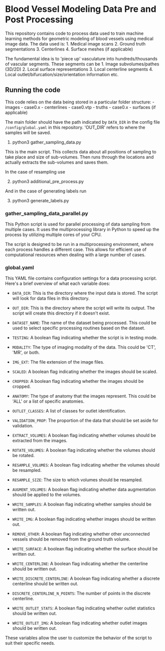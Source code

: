 # Blood Vessel Modeling Data Pre and Post Processing

This repository contains code to process data used to train machine learning methods for geometric modeling of blood vessels using medical image data. The data used is:
    1. Medical image scans
    2. Ground truth segmentations
    3. Centerlines
    4. Surface meshes (if applicable)

The fundamental idea is to 'piece up' vasculature into hundreds/thousands of vascular segments. These segments can be
    1. Image subvolumes/pathes (3D/2D)
    2. Local surface representations
    3. Local centerline segments
    4. Local outlet/bifurcation/size/orientation information
    etc.

## Running the code

This code relies on the data being stored in a particular folder structure:
    - images
        - case0.x
    - centerlines
        - case0.vtp
    - truths
        - case0.x
    - surfaces (if applicable)

The main folder should have the path indicated by `DATA_DIR` in the config file `/config/global.yaml` in this repository. 'OUT_DIR' refers to where the samples will be saved.

1. python3 gather_sampling_data.py

This is the main script. This collects data about all positions of sampling to take place and size of sub-volumes. Then runs through the locations and actually extracts the sub-volumes and saves them.

In the case of resampling use

2. python3 additional_pre_process.py

And in the case of generating labels run

3. python3 generate_labels.py

### gather_sampling_data_parallel.py

This Python script is used for parallel processing of data sampling from multiple cases. It uses the multiprocessing library in Python to speed up the process by utilizing multiple cores of your CPU.

The script is designed to be run in a multiprocessing environment, where each process handles a different case. This allows for efficient use of computational resources when dealing with a large number of cases.

### global.yaml

This YAML file contains configuration settings for a data processing script. Here's a brief overview of what each variable does:

- `DATA_DIR`: This is the directory where the input data is stored. The script will look for data files in this directory.

- `OUT_DIR`: This is the directory where the script will write its output. The script will create this directory if it doesn't exist.

- `DATASET_NAME`: The name of the dataset being processed. This could be used to select specific processing routines based on the dataset.

- `TESTING`: A boolean flag indicating whether the script is in testing mode.

- `MODALITY`: The type of imaging modality of the data. This could be 'CT', 'MR', or both.

- `IMG_EXT`: The file extension of the image files.

- `SCALED`: A boolean flag indicating whether the images should be scaled.

- `CROPPED`: A boolean flag indicating whether the images should be cropped.

- `ANATOMY`: The type of anatomy that the images represent. This could be 'ALL' or a list of specific anatomies.

- `OUTLET_CLASSES`: A list of classes for outlet identification.

- `VALIDATION_PROP`: The proportion of the data that should be set aside for validation.

- `EXTRACT_VOLUMES`: A boolean flag indicating whether volumes should be extracted from the images.

- `ROTATE_VOLUMES`: A boolean flag indicating whether the volumes should be rotated.

- `RESAMPLE_VOLUMES`: A boolean flag indicating whether the volumes should be resampled.

- `RESAMPLE_SIZE`: The size to which volumes should be resampled.

- `AUGMENT_VOLUMES`: A boolean flag indicating whether data augmentation should be applied to the volumes.

- `WRITE_SAMPLES`: A boolean flag indicating whether samples should be written out.

- `WRITE_IMG`: A boolean flag indicating whether images should be written out.

- `REMOVE_OTHER`: A boolean flag indicating whether other unconnected vessels should be removed from the ground truth volume.

- `WRITE_SURFACE`: A boolean flag indicating whether the surface should be written out.

- `WRITE_CENTERLINE`: A boolean flag indicating whether the centerline should be written out.

- `WRITE_DISCRETE_CENTERLINE`: A boolean flag indicating whether a discrete centerline should be written out.

- `DISCRETE_CENTERLINE_N_POINTS`: The number of points in the discrete centerline.

- `WRITE_OUTLET_STATS`: A boolean flag indicating whether outlet statistics should be written out.

- `WRITE_OUTLET_IMG`: A boolean flag indicating whether outlet images should be written out.

These variables allow the user to customize the behavior of the script to suit their specific needs.